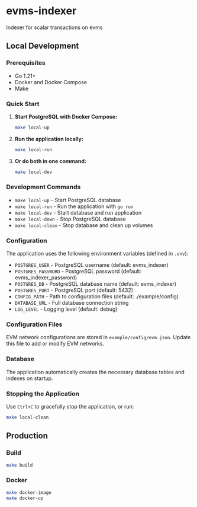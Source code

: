 # evms-indexer

Indexer for scalar transactions on evms

## Local Development

### Prerequisites

- Go 1.21+
- Docker and Docker Compose
- Make

### Quick Start

1. **Start PostgreSQL with Docker Compose:**

   ```bash
   make local-up
   ```

2. **Run the application locally:**

   ```bash
   make local-run
   ```

3. **Or do both in one command:**

   ```bash
   make local-dev
   ```

### Development Commands

- `make local-up` - Start PostgreSQL database
- `make local-run` - Run the application with `go run`
- `make local-dev` - Start database and run application
- `make local-down` - Stop PostgreSQL database
- `make local-clean` - Stop database and clean up volumes

### Configuration

The application uses the following environment variables (defined in `.env`):

- `POSTGRES_USER` - PostgreSQL username (default: evms_indexer)
- `POSTGRES_PASSWORD` - PostgreSQL password (default: evms_indexer_password)
- `POSTGRES_DB` - PostgreSQL database name (default: evms_indexer)
- `POSTGRES_PORT` - PostgreSQL port (default: 5432)
- `CONFIG_PATH` - Path to configuration files (default: ./example/config)
- `DATABASE_URL` - Full database connection string
- `LOG_LEVEL` - Logging level (default: debug)

### Configuration Files

EVM network configurations are stored in `example/config/evm.json`. Update this file to add or modify EVM networks.

### Database

The application automatically creates the necessary database tables and indexes on startup.

### Stopping the Application

Use `Ctrl+C` to gracefully stop the application, or run:

```bash
make local-clean
```

## Production

### Build

```bash
make build
```

### Docker

```bash
make docker-image
make docker-up
```
